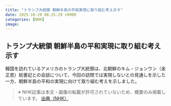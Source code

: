 ```yaml
---
title: "トランプ大統領 朝鮮半島の平和実現に取り組む考え示す"
date: 2025-10-29 08:25:29 +0900
categories: [NHK]
image: 
---
```

## トランプ大統領 朝鮮半島の平和実現に取り組む考え示す

韓国を訪れているアメリカのトランプ大統領は、北朝鮮のキム・ジョンウン（金正恩）総書記との会談について、今回の訪問では実現しないとの見通しを示した一方、朝鮮半島の平和の実現に向けて取り組む考えを示しました。

> ※ NHK記事は本文・画像の転載が許可されていないため、概要のみ掲載しています。
[出典（NHK）](http://www3.nhk.or.jp/news/html/20251029/k10014962091000.html)
